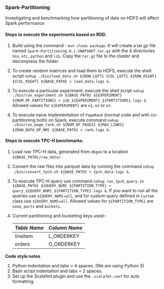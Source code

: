 ### Spark-Partitioning

Investigating and benchmarking how partitioning of data on HDFS will affect Spark performance

#### Steps to execute the experiments based on RDD.

1. Build using the command - `mvn clean package`. It will create a tar.gz file named `Spark-Partitioning-0.1-SNAPSHOT.tar.gz` with the 4 directories `bin`, `etc`, `python` and `lib`.
Copy the `tar.gz` file to the cluster and decompress the folder.

2. To create random matrices and load them to HDFS, execute the shell script `nohup ./bin/load_data.sh ${ROW_LEFT} {COL_LEFT} ${ROW_RIGHT} ${COL_RIGHT} ${BASE_PATH} > load_data.logs &`.

3. To execute a particular experiment, execute the shell script `nohup ./bin/run_experiment.sh ${BASE_PATH} ${EXPERIMENT} ${NUM_OF_PARTITIONS} > job_${EXPERIMENT}_${PARTITIONS}.logs &`.
Allowed values for `${EXPERIMENT}` are `e1`, `e2` or `e3`.

4. To execute naive implementation of `PageRank` (normal code and with co-partitioning both) on Spark, execute command
  `nohup ./bin/run_page_rank.sh ${NUM_OF_PAGES} ${MAX_LINKS} ${RAW_DATA_OP_NM} ${BASE_PATH} > rank.logs &`.

#### Steps to execute TPC-H benchmarks.

1. Load raw TPC-H data, generated from `dbgen` to a location `${BASE_PATH}/raw_data/`.

2. Convert the raw files into parquet data by running the command `nohup ./bin/convert_tpch.sh ${BASE_PATH} > tpch_data.logs &`.

3. To execute TPC-H query use command `nohup run_tpch_query.sh ${BASE_PATH} ${QUERY_NUM} ${PARTITION_TYPE} > query_${QUERY_NUM}_${PARTITION_TYPE}.logs &`. If you want to run all the 
queries use `${QUERY_NUM}=all`, and for custom query defined in `Custom` class use `${QUERY_NUM}=all`. 
Allowed values for `${PARTITION_TYPE}` are `none`, `parts` and `buckets`.

4. Current partitioning and bucketing keys used:-

    | *Table Name*     |   *Column Name*   |
    |------------------|-------------------|
    |   lineitem       |   L_ORDERKEY      |
    |   orders         |   O_ORDERKEY      |

**Code style notes**
1. Python indentation and tabs = 4 spaces. (We are using Python 3)
2. Bash script indentation and tabs = 2 spaces.
3. Set up the Scalafmt plugin and use the `.scalafmt.conf` for auto formatting.